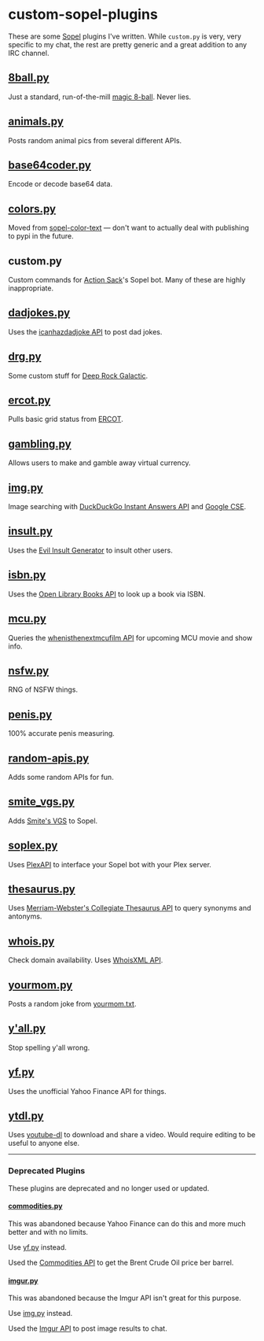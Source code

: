 # custom-sopel-plugins

These are some [Sopel](https://github.com/sopel-irc/sopel) plugins I've written. While `custom.py` is very, very specific to my chat, the rest are pretty generic and a great addition to any IRC channel.

## [8ball.py](https://github.com/xnaas/custom-sopel-plugins/blob/master/8ball.py)
Just a standard, run-of-the-mill [magic 8-ball](https://en.wikipedia.org/wiki/Magic_8-Ball). Never lies.


## [animals.py](https://github.com/xnaas/custom-sopel-plugins/blob/master/animals.py)
Posts random animal pics from several different APIs.


## [base64coder.py](https://github.com/xnaas/custom-sopel-plugins/blob/master/base64coder.py)
Encode or decode base64 data.


## [colors.py](https://github.com/xnaas/custom-sopel-plugins/blob/master/colors.py)
Moved from [sopel-color-text](https://github.com/xnaas/sopel-color-text) — don't want to actually deal with publishing to pypi in the future.


## custom.py
Custom commands for [Action Sack](https://actionsack.com)'s Sopel bot. Many of these are highly inappropriate.


## [dadjokes.py](https://github.com/xnaas/custom-sopel-plugins/blob/master/dadjokes.py)
Uses the [icanhazdadjoke API](https://icanhazdadjoke.com/api) to post dad jokes.


## [drg.py](https://github.com/xnaas/custom-sopel-plugins/blob/master/drg.py)
Some custom stuff for [Deep Rock Galactic](https://www.deeprockgalactic.com/).


## [ercot.py](https://github.com/xnaas/custom-sopel-plugins/blob/master/ercot.py)
Pulls basic grid status from [ERCOT](https://www.ercot.com/).


## [gambling.py](https://github.com/xnaas/custom-sopel-plugins/blob/master/gambling.py)
Allows users to make and gamble away virtual currency.


## [img.py](https://github.com/xnaas/custom-sopel-plugins/blob/master/img.py)
Image searching with [DuckDuckGo Instant Answers API](https://duckduckgo.com/api) and [Google CSE](https://programmablesearchengine.google.com/about/).


## [insult.py](https://github.com/xnaas/custom-sopel-plugins/blob/master/insult.py)
Uses the [Evil Insult Generator](https://evilinsult.com/api/) to insult other users.


## [isbn.py](https://github.com/xnaas/custom-sopel-plugins/blob/master/isbn.py)
Uses the [Open Library Books API](https://openlibrary.org/dev/docs/api/books) to look up a book via ISBN.


## [mcu.py](https://github.com/xnaas/custom-sopel-plugins/blob/master/mcu.py)
Queries the [whenisthenextmcufilm API](https://whenisthenextmcufilm.com) for upcoming MCU movie and show info.


## [nsfw.py](https://github.com/xnaas/custom-sopel-plugins/blob/master/nsfw.py)
RNG of NSFW things.


## [penis.py](https://github.com/xnaas/custom-sopel-plugins/blob/master/penis.py)
100% accurate penis measuring.


## [random-apis.py](https://github.com/xnaas/custom-sopel-plugins/blob/master/random-apis.py)
Adds some random APIs for fun.


## [smite_vgs.py](https://github.com/xnaas/custom-sopel-plugins/blob/master/smite_vgs.py)
Adds [Smite's VGS](https://smite.gamepedia.com/Voice_Guided_System) to Sopel.


## [soplex.py](https://github.com/xnaas/custom-sopel-plugins/blob/master/soplex.py)
Uses [PlexAPI](https://github.com/pkkid/python-plexapi) to interface your Sopel bot with your Plex server.


## [thesaurus.py](https://github.com/xnaas/custom-sopel-plugins/blob/master/thesaurus.py)
Uses [Merriam-Webster's Collegiate Thesaurus API](https://www.dictionaryapi.com/products/api-collegiate-thesaurus) to query synonyms and antonyms.


## [whois.py](https://github.com/xnaas/custom-sopel-plugins/blob/master/whois.py)
Check domain availability. Uses [WhoisXML API](https://www.whoisxmlapi.com).


## [yourmom.py](https://github.com/xnaas/custom-sopel-plugins/blob/master/yourmom.py)
Posts a random joke from [yourmom.txt](https://github.com/xnaas/custom-sopel-plugins/blob/master/yourmom.txt).


## [y'all.py](https://github.com/xnaas/custom-sopel-plugins/blob/master/y'all.py)
Stop spelling y'all wrong.


## [yf.py](https://github.com/xnaas/custom-sopel-plugins/blob/master/yf.py)
Uses the unofficial Yahoo Finance API for things.


## [ytdl.py](https://github.com/xnaas/custom-sopel-plugins/blob/master/ytdl.py)
Uses [youtube-dl](https://youtube-dl.org/) to download and share a video. Would require editing to be useful to anyone else.

---

### Deprecated Plugins

These plugins are deprecated and no longer used or updated.

#### [commodities.py](https://github.com/xnaas/custom-sopel-plugins/blob/master/commodities.py)
This was abandoned because Yahoo Finance can do this and more much better and with no limits.

Use [yf.py](https://github.com/xnaas/custom-sopel-plugins/blob/master/yf.py) instead.

Used the [Commodities API](https://commodities-api.com) to get the Brent Crude Oil price ber barrel.

#### [imgur.py](https://github.com/xnaas/custom-sopel-plugins/blob/master/deprecated/imgur.py)
This was abandoned because the Imgur API isn't great for this purpose.

Use [img.py](https://github.com/xnaas/custom-sopel-plugins/blob/master/img.py) instead.

Used the [Imgur API](https://apidocs.imgur.com/) to post image results to chat.
